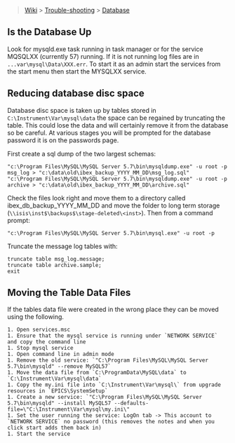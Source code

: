 > [Wiki](Home) > [Trouble-shooting](trouble-shooting-pages) > [Database](Database-Troubleshooting)

## Is the Database Up

Look for mysqld.exe task running in task manager or for the service MQSQLXX (currently 57) running. If it is not running log files are in `...var\mysql\Data\XXX.err`. To start it as an admin start the services from the start menu then start the MYSQLXX service.

## Reducing database disc space

Database disc space is taken up by tables stored in `C:\Instrument\Var\mysql\data` the space can be regained by truncating the table. This could lose the data and will certainly remove it from the database so be careful. At various stages you will be prompted for the database password it is on the passwords page.

First create a sql dump of the two largest schemas:

    "c:\Program Files\MySQL\MySQL Server 5.7\bin\mysqldump.exe" -u root -p msg_log > "c:\data\old\ibex_backup_YYYY_MM_DD\msg_log.sql"
    "c:\Program Files\MySQL\MySQL Server 5.7\bin\mysqldump.exe" -u root -p archive > "c:\data\old\ibex_backup_YYYY_MM_DD\archive.sql"

Check the files look right and move them to a directory called ibex_db_backup_YYYY_MM_DD and move the folder to long term storage (`\\isis\inst$\backups$\stage-deleted\<inst>`). Then from a command prompt:

    "c:\Program Files\MySQL\MySQL Server 5.7\bin\mysql.exe" -u root -p

Truncate the message log tables with: 

    truncate table msg_log.message;
    truncate table archive.sample;
    exit

## Moving the Table Data Files

If the tables data file were created in the wrong place they can be moved using the following.

    1. Open services.msc
    1. Ensure that the mysql service is running under `NETWORK SERVICE` and copy the command line
    1. Stop mysql service
    1. Open command line in admin mode
    1. Remove the old service: `"C:\Program Files\MySQL\MySQL Server 5.7\bin\mysqld" --remove MySQL57`
    1. Move the data file from `C:\ProgramData\MySQL\data` to `C:\Instrument\Var\mysql\data`
    1. Copy the my.ini file into `C:\Instrument\Var\mysql\` from upgrade resources in `EPICS\SystemSetup`
    1. Create a new service: `"C:\Program Files\MySQL\MySQL Server 5.7\bin\mysqld" --install MySQL57 --defaults-file=\"C:\Instrument\Var\mysql\my.ini\"
    1. Set the user running the service: LogOn tab -> This account to `NETWORK SERVICE` no password (this removes the notes and when you click start adds them back in)
    1. Start the service

